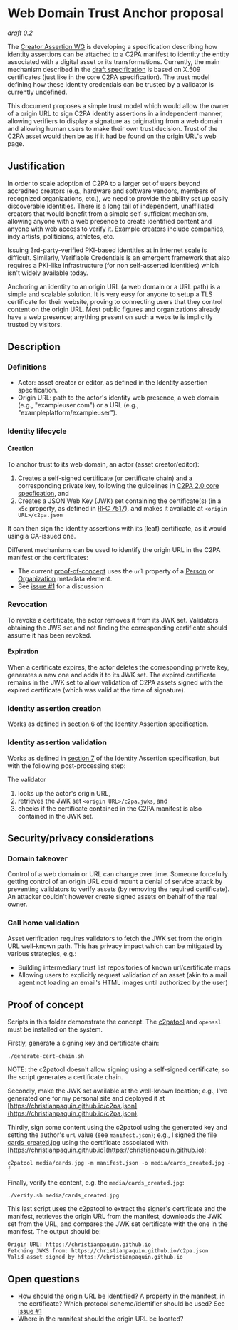 # Web Domain Trust Anchor proposal

_draft 0.2_

The [Creator Assertion WG](https://creator-assertions.github.io/) is developing a specification describing how identity assertions can be attached to a C2PA manifest to identity the entity associated with a digital asset or its transformations. Currently, the main mechanism described in the  [draft specification](https://creator-assertions.github.io/identity/0.1-draft/) is based on X.509 certificates (just like in the core C2PA specification). The trust model defining how these identity credentials can be trusted by a validator is currently undefined.

This document proposes a simple trust model which would allow the owner of a origin URL to sign C2PA identity assertions in a independent manner, allowing verifiers to display a signature as originating from a web domain and allowing human users to make their own trust decision. Trust of the C2PA asset would then be as if it had be found on the origin URL's web page.

## Justification

In order to scale adoption of C2PA to a larger set of users beyond accredited creators (e.g., hardware and software vendors, members of recognized organizations, etc.), we need to provide the ability set up easily discoverable identities. There is a long tail of independent, unaffiliated creators that would benefit from a simple self-sufficient mechanism, allowing anyone with a web presence to create identified content and anyone with web access to verify it. Example creators include companies, indy artists, politicians, athletes, etc.

Issuing 3rd-party-verified PKI-based identities at in internet scale is difficult. Similarly, Verifiable Credentials is an emergent framework that also requires a PKI-like infrastructure (for non self-asserted identities) which isn't widely available today.

Anchoring an identity to an origin URL (a web domain or a URL path) is a simple and scalable solution. It is very easy for anyone to setup a TLS certificate for their website, proving to connecting users that they control content on the origin URL. Most public figures and organizations already have a web presence; anything present on such a website is implicitly trusted by visitors.

## Description

### Definitions

* Actor: asset creator or editor, as defined in the Identity assertion specification.
* Origin URL: path to the actor's identity web presence, a web domain (e.g., "exampleuser.com") or a URL (e.g., "exampleplatform/exampleuser"). 

### Identity lifecycle

#### Creation

To anchor trust to its web domain, an actor (asset creator/editor):

1. Creates a self-signed certificate (or certificate chain) and a corresponding private key, following the guidelines in [C2PA 2.0 core specfication](https://c2pa.org/specifications/specifications/2.0/specs/C2PA_Specification.html#x509_certificates), and
2. Creates a JSON Web Key (JWK) set containing the certificate(s) (in a `x5c` property, as defined in [RFC 7517](https://datatracker.ietf.org/doc/html/rfc7517)), and makes it available at `<origin URL>/c2pa.json`

It can then sign the identity assertions with its (leaf) certificate, as it would using a CA-issued one.

Different mechanisms can be used to identify the origin URL in the C2PA manifest or the certificates:
* The current [proof-of-concept](#proof-of-concept) uses the `url` property of a [Person](https://schema.org/Person) or [Organization](https://schema.org/Organization) metadata element.
* See [issue #1](https://github.com/christianpaquin/c2pa-explorations/issues/1) for a discussion

### Revocation

To revoke a certificate, the actor removes it from its JWK set. Validators obtaining the JWS set and not finding the corresponding certificate should assume it has been revoked.

#### Expiration

When a certificate expires, the actor deletes the corresponding private key, generates a new one and adds it to its JWK set. The expired certificate remains in the JWK set to allow validation of C2PA assets signed with the expired certificate (which was valid at the time of signature).

### Identity assertion creation

Works as defined in [section 6](https://creator-assertions.github.io/identity/0.1-draft/#_creating_the_identity_assertion) of the Identity Assertion specification.

### Identity assertion validation

Works as defined in [section 7](https://creator-assertions.github.io/identity/0.1-draft/#_validating_the_identity_assertion) of the Identity Assertion specification, but with the following post-processing step:

The validator
1. looks up the actor's origin URL,
2. retrieves the JWK set `<origin URL>/c2pa.jwks`, and
3. checks if the certificate contained in the C2PA manifest is also contained in the JWK set.

## Security/privacy considerations

### Domain takeover

Control of a web domain or URL can change over time. Someone forcefully getting control of an origin URL could mount a denial of service attack by preventing validators to verify assets (by removing the required certificate). An attacker couldn't however create signed assets on behalf of the real owner. 

### Call home validation

Asset verification requires validators to fetch the JWK set from the origin URL well-known path. This has privacy impact which can be mitigated by various strategies, e.g.:
* Building intermediary trust list repositories of known url/certificate maps
* Allowing users to explicitly request validation of an asset (akin to a mail agent not loading an email's HTML images until authorized by the user)

## Proof of concept

Scripts in this folder demonstrate the concept. The [c2patool](https://github.com/contentauth/c2patool) and `openssl` must be installed on the system.


Firstly, generate a signing key and certificate chain:
```
./generate-cert-chain.sh
```

NOTE: the c2patool doesn't allow signing using a self-signed certificate, so the script generates a certificate chain.

Secondly, make the JWK set available at the well-known location; e.g., I've generated one for my personal site and deployed it at [https://christianpaquin.github.io/c2pa.json](https://christianpaquin.github.io/c2pa.json).

Thirdly, sign some content using the c2patool using the generated key and setting the author's `url` value (see `manifest.json`); e.g., I signed the file [cards_created.jpg](./media/cards_created.jpg) using the certificate associated with [https://christianpaquin.github.io](https://christianpaquin.github.io):
```
c2patool media/cards.jpg -m manifest.json -o media/cards_created.jpg -f
```

Finally, verify the content, e.g. the `media/cards_created.jpg`:
```
./verify.sh media/cards_created.jpg
```

This last script uses the c2patool to extract the signer's certificate and the manifest, retrieves the origin URL from the manifest, downloads the JWK set from the URL, and compares the JWK set certificate with the one in the manifest. The output should be:

```
Origin URL: https://christianpaquin.github.io
Fetching JWKS from: https://christianpaquin.github.io/c2pa.json
Valid asset signed by https://christianpaquin.github.io
```

## Open questions

* How should the origin URL be identified? A property in the manifest, in the certificate? Which protocol scheme/identifier should be used? See [issue #1](https://github.com/christianpaquin/c2pa-explorations/issues/1)
* Where in the manifest should the origin URL be located?
